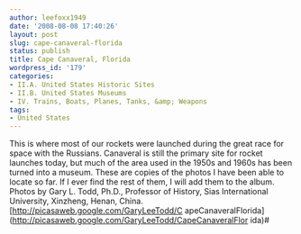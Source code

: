 ```yaml
---
author: leefoxx1949
date: '2008-08-08 17:40:26'
layout: post
slug: cape-canaveral-florida
status: publish
title: Cape Canaveral, Florida
wordpress_id: '179'
categories:
- II.A. United States Historic Sites
- II.B. United States Museums
- IV. Trains, Boats, Planes, Tanks, &amp; Weapons
tags:
- United States
---
```


This is where most of our rockets were launched during the great race for
space with the Russians. Canaveral is still the primary site for rocket
launches today, but much of the area used in the 1950s and 1960s has been
turned into a museum. These are copies of the photos I have been able to
locate so far. If I ever find the rest of them, I will add them to the album.
Photos by Gary L. Todd, Ph.D., Professor of History, Sias International
University, Xinzheng, Henan, China. [http://picasaweb.google.com/GaryLeeTodd/C
apeCanaveralFlorida](http://picasaweb.google.com/GaryLeeTodd/CapeCanaveralFlor
ida)#

